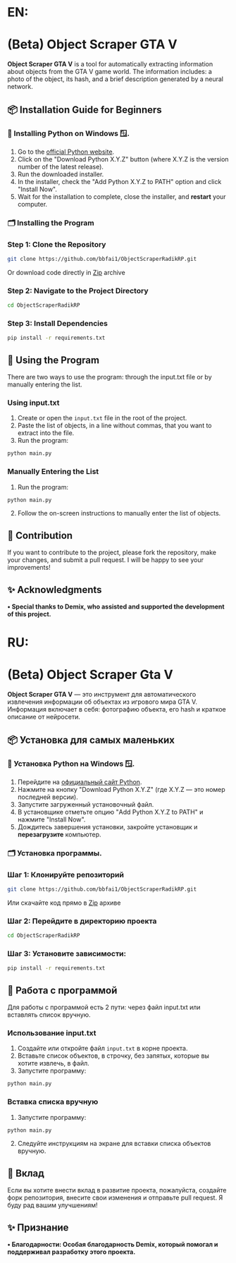 # EN:

# (Beta) Object Scraper GTA V

**Object Scraper GTA V** is a tool for automatically extracting information about objects from the GTA V game world. The information includes: a photo of the object, its hash, and a brief description generated by a neural network.

## 📦 Installation Guide for Beginners

### 🐍 Installing Python on Windows 🪟.

1. Go to the [official Python website](https://www.python.org/).
2. Click on the "Download Python X.Y.Z" button (where X.Y.Z is the version number of the latest release).
3. Run the downloaded installer.
4. In the installer, check the "Add Python X.Y.Z to PATH" option and click "Install Now".
5. Wait for the installation to complete, close the installer, and **restart** your computer.

### 🗂️ Installing the Program

### Step 1: Clone the Repository
```bash
git clone https://github.com/bbfai1/ObjectScraperRadikRP.git
```

Or download code directly in [Zip](https://github.com/bbfai1/ObjectScraperRadikRP/archive/refs/heads/main.zip) archive

### Step 2: Navigate to the Project Directory
```bash
cd ObjectScraperRadikRP
```

### Step 3: Install Dependencies
```bash
pip install -r requirements.txt
```

## 🚀 Using the Program
There are two ways to use the program: through the input.txt file or by manually entering the list.

### Using input.txt
1. Create or open the `input.txt` file in the root of the project.
2. Paste the list of objects, in a line without commas, that you want to extract into the file.
3. Run the program:
```bash 
python main.py
```

### Manually Entering the List
1. Run the program:
```bash 
python main.py
```
2. Follow the on-screen instructions to manually enter the list of objects.

## 🤝 Contribution
If you want to contribute to the project, please fork the repository, make your changes, and submit a pull request. I will be happy to see your improvements!

## ✨ Acknowledgments
**• Special thanks to Demix, who assisted and supported the development of this project.**



# RU:

# (Beta) Object Scraper Gta V

**Object Scraper GTA V** — это инструмент для автоматического извлечения информации об объектах из игрового мира GTA V. Информация включает в себя: фотографию объекта, его hash и краткое описание от нейросети.

## 📦 Установка для самых маленьких  

### 🐍 Установка Python на Windows 🪟.

1. Перейдите на [официальный сайт Python](https://www.python.org/).
2. Нажмите на кнопку "Download Python X.Y.Z" (где X.Y.Z — это номер последней версии).
3. Запустите загруженный установочный файл.
4. В установщике отметьте опцию "Add Python X.Y.Z to PATH" и нажмите "Install Now".
5. Дождитесь завершения установки, закройте установщик и **перезагрузите** компьютер.

### 🗂️ Установка программы.

### Шаг 1: Клонируйте репозиторий
```bash
git clone https://github.com/bbfai1/ObjectScraperRadikRP.git
```

Или скачайте код прямо в [Zip](https://github.com/bbfai1/ObjectScraperRadikRP/archive/refs/heads/main.zip) архиве

### Шаг 2: Перейдите в директорию проекта
```bash
cd ObjectScraperRadikRP
```

### Шаг 3: Установите зависимости: 
```bash
pip install -r requirements.txt
```

## 🚀 Работа с программой
Для работы с программой есть 2 пути: через файл input.txt или вставлять список вручную.

### Использование input.txt
1. Создайте или откройте файл `input.txt` в корне проекта.
2. Вставьте список объектов, в строчку, без запятых, которые вы хотите извлечь, в файл.
3. Запустите программу: 
```bash 
python main.py
```

### Вставка списка вручную
1. Запустите программу:
```bash 
python main.py
```
2. Следуйте инструкциям на экране для вставки списка объектов вручную.

## 🤝 Вклад
Если вы хотите внести вклад в развитие проекта, пожалуйста, создайте форк репозитория, внесите свои изменения и отправьте pull request. Я буду рад вашим улучшениям!

## ✨ Признание
**• Благодарности: Особая благодарность Demix, который помогал и поддерживал разработку этого проекта.**
